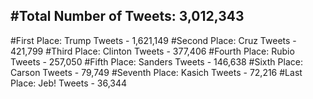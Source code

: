 #Total Number of Tweets: 3,012,343 
---
#First Place: Trump Tweets - 1,621,149
#Second Place: Cruz Tweets - 421,799
#Third Place: Clinton Tweets - 377,406
#Fourth Place: Rubio Tweets - 257,050
#Fifth Place: Sanders Tweets - 146,638
#Sixth Place: Carson Tweets - 79,749
#Seventh Place: Kasich Tweets - 72,216
#Last Place: Jeb! Tweets - 36,344
